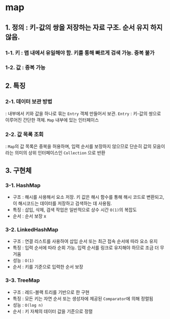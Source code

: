 # map

## 1. 정의 : 키-값의 쌍을 저장하는 자료 구조. 순서 유지 하지 않음.

### 1-1. 키 : 맵 내에서 유일해야 함. 키를 통해 빠르게 검색 가능. 중복 불가
### 1-2. 값 : 중복 가능

## 2. 특징

### 2-1. 데이터 보관 방법 
: 내부에서 키와 값을 하나로 묶는 `Entry` 객체 만들어서 보관. 
`Entry` : 키-값의 쌍으로 이루어진 간단한 객체. `Map` 내부에 있는 인터페이스

### 2-2. 값 목록 조회 
: `Map`의 값 목록은 중복을 허용하며, 입력 순서를 보장하지 않으므로 
단순히 값의 모음이라는 의미의 상위 인터페이스인 `Collection` 으로 반환

## 3. 구현체

### 3-1. HashMap
- 구조 : 해시를 사용해서 요소 저장. 키 값은 해시 함수를 통해 해시 코드로 변환되고, 이 해시코드는 데이터를 저장하고 검색하는 데 사용됨.
- 특징 : 삽입, 삭제, 검색 작업은 일반적으로 상수 시간 `O(1)`의 복잡도
- 순서 : 순서 보장 x

### 3-2. LinkedHashMap
- 구조 : 연결 리스트를 사용하여 삽입 순서 또는 최근 접속 순서에 따라 요소 유지
- 특징 : 입력 순서에 따라 순회 가능. 입력 순서를 링크로 유지해야 하므로 조금 더 무거움
- 성능 : `O(1)`
- 순서 : 키를 기준으로 입력한 순서 보장

### 3-3. TreeMap
- 구조 : 레드-블랙 트리를 기반으로 한 구현
- 특징 : 모든 키는 자연 순서 또는 생성자에 제공된 `Comparator`에 의해 정렬됨
- 성능 : `O(log n)`
- 순서 : 키 자체의 데이터 값을 기준으로 정렬
